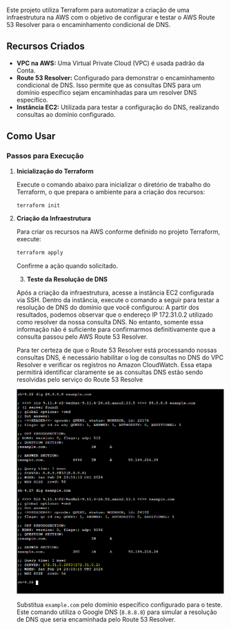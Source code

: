Este projeto utiliza Terraform para automatizar a criação de uma infraestrutura na AWS com o objetivo de configurar e testar o AWS Route 53 Resolver para o encaminhamento condicional de DNS.

## Recursos Criados

- **VPC na AWS:** Uma Virtual Private Cloud (VPC) é usada padrão da Conta.
- **Route 53 Resolver:** Configurado para demonstrar o encaminhamento condicional de DNS. Isso permite que as consultas DNS para um domínio específico sejam encaminhadas para um resolver DNS específico.
- **Instância EC2:** Utilizada para testar a configuração do DNS, realizando consultas ao domínio configurado.

## Como Usar

### Passos para Execução

1. **Inicialização do Terraform**

   Execute o comando abaixo para inicializar o diretório de trabalho do Terraform, o que prepara o ambiente para a criação dos recursos:

   ```bash
   terraform init
   ```

2. **Criação da Infraestrutura**

   Para criar os recursos na AWS conforme definido no projeto Terraform, execute:

   ```bash
   terraform apply
   ```

   Confirme a ação quando solicitado.

   3. **Teste da Resolução de DNS**

   Após a criação da infraestrutura, acesse a instância EC2 configurada via SSH. Dentro da instância, execute o comando a seguir para testar a resolução de DNS do domínio que você configurou:
   A partir dos resultados, podemos observar que o endereço IP 172.31.0.2 utilizado como resolver da nossa consulta DNS. No entanto, somente essa informação não é suficiente para confirmarmos definitivamente que a consulta passou pelo AWS Route 53 Resolver.

   Para ter certeza de que o Route 53 Resolver está processando nossas consultas DNS, é necessário habilitar o log de consultas no DNS do VPC Resolver e verificar os registros no Amazon CloudWatch. Essa etapa permitirá identificar claramente se as consultas DNS estão sendo resolvidas pelo serviço do Route 53 Resolve
   
   ![teste_dig_resolver.png](teste_dig_resolver.png)

   Substitua `example.com` pelo domínio específico configurado para o teste. Este comando utiliza o Google DNS (`8.8.8.8`) para simular a resolução de DNS que seria encaminhada pelo Route 53 Resolver.

